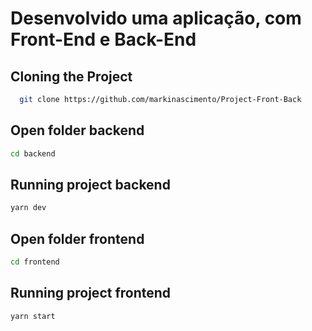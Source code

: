 # Desenvolvido uma aplicação, com Front-End e Back-End

## Cloning the Project


```bash
  git clone https://github.com/markinascimento/Project-Front-Back
```

## Open folder backend

```bash 
cd backend
```
## Running project backend

```bash 
yarn dev
```
## Open folder frontend

```bash 
cd frontend
```
## Running project frontend

```bash 
yarn start
```
